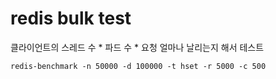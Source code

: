 # redis bulk test

클라이언트의 스레드 수 * 파드 수 * 요청 얼마나 날리는지 해서 테스트
```
redis-benchmark -n 50000 -d 100000 -t hset -r 5000 -c 500
```


